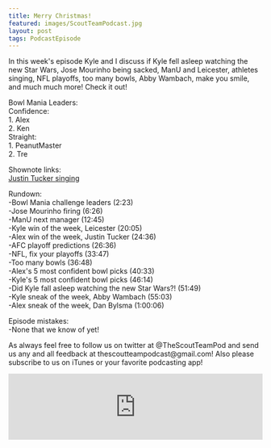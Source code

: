 ```yaml
---
title: Merry Christmas! 
featured: images/ScoutTeamPodcast.jpg
layout: post
tags: PodcastEpisode
---
```


<p>In this week's episode Kyle and I discuss if Kyle fell asleep watching the new Star Wars, Jose Mourinho being sacked, ManU and Leicester, athletes singing, NFL playoffs, too many bowls, Abby Wambach, make you smile, and much much more! Check it out!</p>
<p>Bowl Mania Leaders:
<br>Confidence:
<br>1. Alex
<br>2. Ken
<br>Straight:
<br>1. PeanutMaster
<br>2. Tre</p>
<p>Shownote links:
<br><a target="_blank" href="https://www.youtube.com/watch?v=T7uRB7W86GM">Justin Tucker singing</a></p>
<p>Rundown:
<br>-Bowl Mania challenge leaders (2:23)
<br>-Jose Mourinho firing (6:26)
<br>-ManU next manager (12:45)
<br>-Kyle win of the week, Leicester (20:05)
<br>-Alex win of the week, Justin Tucker (24:36)
<br>-AFC playoff predictions (26:36)
<br>-NFL, fix your playoffs (33:47)
<br>-Too many bowls (36:48)
<br>-Alex's 5 most confident bowl picks (40:33)
<br>-Kyle's 5 most confident bowl picks (46:14)
<br>-Did Kyle fall asleep watching the new Star Wars?! (51:49)
<br>-Kyle sneak of the week, Abby Wambach (55:03)
<br>-Alex sneak of the week, Dan Bylsma (1:00:06)</p>
<p>Episode mistakes: 
<br>-None that we know of yet!</p>
<p>As always feel free to follow us on twitter at @TheScoutTeamPod and send us any and all feedback at thescoutteampodcast@gmail.com! Also please subscribe to us on iTunes or your favorite podcasting app!</p>
<iframe src="https://www.spreaker.com/embed/player/standard?episode_id=7411700&autoplay=false" style="width: 100%; height: 131px;" frameborder="0" scrolling="no"></iframe>
<br>